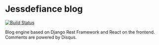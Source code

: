 # Jessdefiance blog
[![Build Status](https://travis-ci.com/nekeal/jessdefiance.svg?branch=master)](https://travis-ci.com/nekeal/jessdefiance)

Blog engine based on Django Rest Framework and React on the frontend. 
Comments are powered by Disqus.
